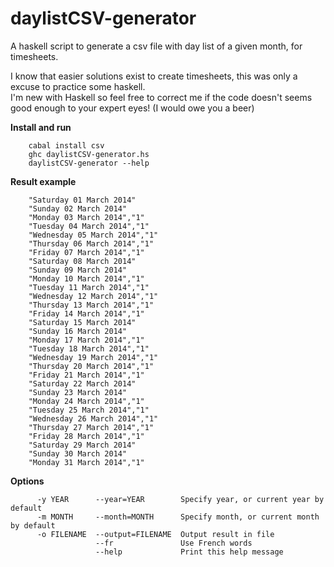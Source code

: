 daylistCSV-generator
====================

A haskell script to generate a csv file with day list of a given month, for timesheets.

I know that easier solutions exist to create timesheets, this was only a excuse to practice some haskell.  
I'm new with Haskell so feel free to correct me if the code doesn't seems good enough to your expert eyes! (I would owe you a beer)

**Install and run**

        cabal install csv
        ghc daylistCSV-generator.hs
        daylistCSV-generator --help
        
**Result example**

        "Saturday 01 March 2014"
        "Sunday 02 March 2014"
        "Monday 03 March 2014","1"
        "Tuesday 04 March 2014","1"
        "Wednesday 05 March 2014","1"
        "Thursday 06 March 2014","1"
        "Friday 07 March 2014","1"
        "Saturday 08 March 2014"
        "Sunday 09 March 2014"
        "Monday 10 March 2014","1"
        "Tuesday 11 March 2014","1"
        "Wednesday 12 March 2014","1"
        "Thursday 13 March 2014","1"
        "Friday 14 March 2014","1"
        "Saturday 15 March 2014"
        "Sunday 16 March 2014"
        "Monday 17 March 2014","1"
        "Tuesday 18 March 2014","1"
        "Wednesday 19 March 2014","1"
        "Thursday 20 March 2014","1"
        "Friday 21 March 2014","1"
        "Saturday 22 March 2014"
        "Sunday 23 March 2014"
        "Monday 24 March 2014","1"
        "Tuesday 25 March 2014","1"
        "Wednesday 26 March 2014","1"
        "Thursday 27 March 2014","1"
        "Friday 28 March 2014","1"
        "Saturday 29 March 2014"
        "Sunday 30 March 2014"
        "Monday 31 March 2014","1"

**Options**

          -y YEAR      --year=YEAR        Specify year, or current year by default
          -m MONTH     --month=MONTH      Specify month, or current month by default
          -o FILENAME  --output=FILENAME  Output result in file
                       --fr               Use French words
                       --help             Print this help message

